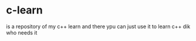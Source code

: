 # c-learn
is a repository of my c++ learn and there ypu can just use it to learn c++
dik who needs it
